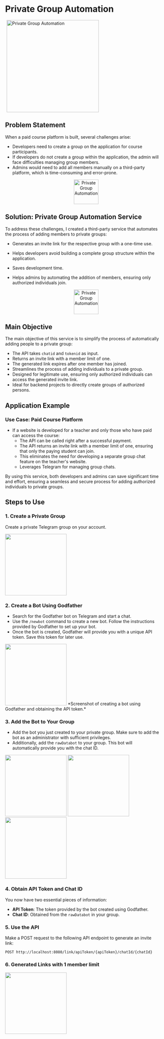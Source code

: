 # Private Group Automation 
<img src="images/Detective1.png" alt="Private Group Automation" width=auto height="300vw" style="vertical-align: baseline; padding-left: 5px;">

## Problem Statement

When a paid course platform is built, several challenges arise:
- Developers need to create a group on the application for course participants.
- If developers do not create a group within the application, the admin will face difficulties managing group members.
- Admins would need to add all members manually on a third-party platform, which is time-consuming and error-prone.
  <p align="center">
  <img src="images/Screenshot%202024-08-05%20032855.png" alt="Private Group Automation" width="auto" height="80">
</p>


## Solution: Private Group Automation Service

To address these challenges, I created a third-party service that automates the process of adding members to private groups:
- Generates an invite link for the respective group with a one-time use.
- Helps developers avoid building a complete group structure within the application.
- Saves development time.
- Helps admins by automating the addition of members, ensuring only authorized individuals join.

  <p align="center">
  <img src="images/Detective.png" alt="Private Group Automation" width="auto" height="80">
</p>


## Main Objective

The main objective of this service is to simplify the process of automatically adding people to a private group:
- The API takes `chatid` and `tokenid` as input.
- Returns an invite link with a member limit of one.
- The generated link expires after one member has joined.
- Streamlines the process of adding individuals to a private group.
- Designed for legitimate use, ensuring only authorized individuals can access the generated invite link.
- Ideal for backend projects to directly create groups of authorized persons.

## Application Example

### Use Case: Paid Course Platform

- If a website is developed for a teacher and only those who have paid can access the course:
  - The API can be called right after a successful payment.
  - The API returns an invite link with a member limit of one, ensuring that only the paying student can join.
  - This eliminates the need for developing a separate group chat feature on the teacher's website.
  - Leverages Telegram for managing group chats.

By using this service, both developers and admins can save significant time and effort, ensuring a seamless and secure process for adding authorized individuals to private groups.

## Steps to Use

### 1. Create a Private Group

Create a private Telegram group on your account.

<img src="images/privateGroup.jpg" width="200">

### 2. Create a Bot Using Godfather

- Search for the Godfather bot on Telegram and start a chat.
- Use the `/newbot` command to create a new bot. Follow the instructions provided by Godfather to set up your bot.
- Once the bot is created, Godfather will provide you with a unique API token. Save this token for later use.

<img src="images/botCreation.jpg" width="200">
*Screenshot of creating a bot using Godfather and obtaining the API token.*

### 3. Add the Bot to Your Group

- Add the bot you just created to your private group. Make sure to add the bot as an administrator with sufficient privileges.
- Additionally, add the `rawDatabot` to your group. This bot will automatically provide you with the chat ID.

<img src="images/adminBot.jpg" width="200">    <img src="images/rawDataBot.jpg" width="200">    <img src="images/chatId.jpg" width="200">


### 4. Obtain API Token and Chat ID

You now have two essential pieces of information:
- **API Token**: The token provided by the bot created using Godfather.
- **Chat ID**: Obtained from the `rawDatabot` in your group.

### 5. Use the API

Make a POST request to the following API endpoint to generate an invite link:

```http
POST http://localhost:8080/link/apiToken/{apiToken}/chatId/{chatId}
```

### 6. Generated Links with 1 member limit

<img src="images/linksGenerated.jpg" width="200">

